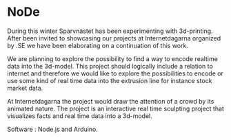 NoDe
====

During this winter Sparvnästet has been experimenting with 3d-printing. After been invited to showcasing our projects at Internetdagarna organized by .SE we have been elaborating on a continuation of this work. 

We are planning to explore the possibility to find a way to encode realtime data into the 3d-model. This project should logically include a relation to internet and therefore we would like to explore the possibilities to encode or use some kind of real time data into the extrusion line for instance stock market data. 

At Internetdagarna the project would draw the attention of a crowd by its animated nature. The project is an interactive real time sculpting project that visualizes facts and real time data into a 3d-model.

Software : Node.js and Arduino. 
